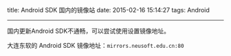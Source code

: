 title: Android SDK 国内的镜像站
date: 2015-02-16 15:14:27
tags: Android

---

国内更新Android SDK不通畅，可以尝试使用设置镜像地址。

大连东软的 Android SDK 镜像地址：`mirrors.neusoft.edu.cn:80`